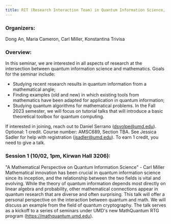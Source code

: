 ```yaml
---
title: RIT (Research Interaction Team) in Quantum Information Science, Fall 2023
---
```

### Organizers:
Dong An, Maria Cameron, Carl Miller, Konstantina Trivisa

### Overview:
In this seminar, we are interested in all aspects of research at the intersection between quantum information science and mathematics.  Goals for the seminar include:
- Studying recent research results in quantum information from a mathematical angle;
- Finding examples (old and new) in which existing tools from mathematics have been adapted for application in quantum information;
- Studying quantum algorithms for mathematical problems.
In the Fall 2023 semester, we will focus on tutorial talks that will introduce a basic theoretical toolbox for quantum computing.

If interested in joining, reach out to Daniel Serrano (dsvolpe@umd.edu).
Optional: 1 credit. Course number: AMSC689, Section TBA. See Jessica Sadler for help with registration (jsadler@umd.edu). To earn 1 credit, you need to give a talk.

### Session 1 (10/02, 1pm, Kirwan Hall 3206):
"A Mathematical Perspective on Quantum Information Science" - Carl Miller
Mathematical innovation has been crucial in quantum information science since its inception, and the relationship between the two fields is vital and evolving.  While the theory of quantum information depends most directly on linear algebra and probability, other mathematical connections appear in quantum research that are diverse and often surprising.  This talk will offer a personal perspective on the interaction between quantum and math.  We will discuss an example from the field of quantum cryptography.  The talk serves as a kickoff to a series of seminars under UMD's new MathQuantum RTG program (https://mathquantum.umd.edu).